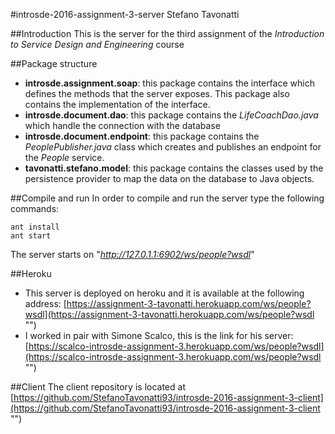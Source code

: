 ﻿#introsde-2016-assignment-3-server
Stefano Tavonatti

##Introduction
This is the server for the third assignment of the *Introduction to Service Design and Engineering* course

##Package structure

- **introsde.assignment.soap**: this package contains the interface which defines the methods that the server exposes. This package also contains the implementation of the interface.
- **introsde.document.dao**: this package contains the *LifeCoachDao.java* which handle the connection with the database
- **introsde.document.endpoint**: this package contains the *PeoplePublisher.java* class which creates and publishes an endpoint for the *People* service.
- **tavonatti.stefano.model**: this package contains the classes used by the persistence provider to map the data on the database to Java objects.

##Compile and run
In order to compile and run the server type the following commands:

```shell
ant install
ant start  
```
The server starts on "*http://127.0.1.1:6902/ws/people?wsdl*"

##Heroku
- This server is deployed on heroku and it is available at the following address: [https://assignment-3-tavonatti.herokuapp.com/ws/people?wsdl](https://assignment-3-tavonatti.herokuapp.com/ws/people?wsdl "")
- I worked in pair with Simone Scalco, this is the link for his server: [https://scalco-introsde-assignment-3.herokuapp.com/ws/people?wsdl](https://scalco-introsde-assignment-3.herokuapp.com/ws/people?wsdl "")

##Client
The client repository is located at [https://github.com/StefanoTavonatti93/introsde-2016-assignment-3-client](https://github.com/StefanoTavonatti93/introsde-2016-assignment-3-client "")